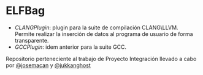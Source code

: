 # ELFBag

- *CLANGPlugin*: plugin para la suite de compilación CLANG\LLVM. Permite realizar la inserción de datos al programa de usuario de forma transparente.
- *GCCPlugin*: idem anterior para la suite GCC.

Repositorio perteneciente al trabajo de Proyecto Integración llevado a cabo por [@josemacan](https://github.com/josemacan) y [@jukkanghost](https://github.com/jukkanghost)

